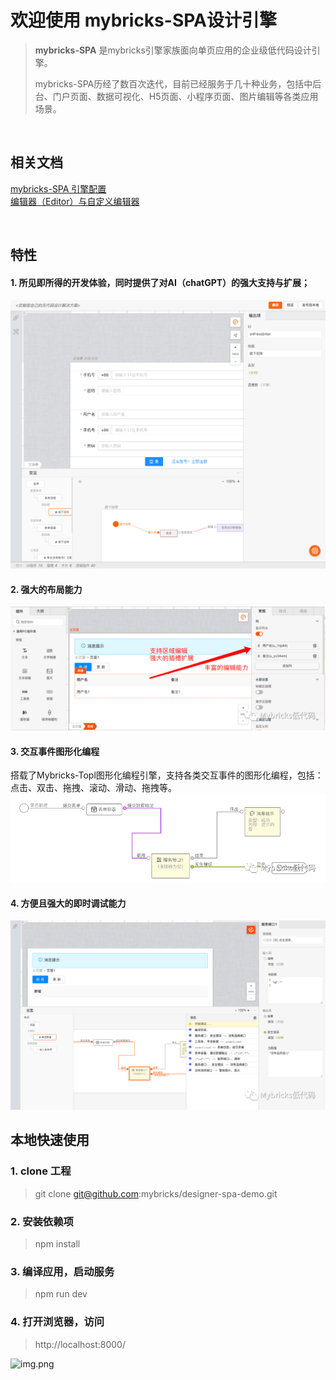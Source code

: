 # 欢迎使用 mybricks-SPA设计引擎

>**mybricks-SPA** 是mybricks引擎家族面向单页应用的企业级低代码设计引擎。
> 
>mybricks-SPA历经了数百次迭代，目前已经服务于几十种业务，包括中后台、门户页面、数据可视化、H5页面、小程序页面、图片编辑等各类应用场景。
> 
>
>

<br />

## 相关文档
[mybricks-SPA 引擎配置](./doc-config.md)<br/>
[编辑器（Editor）与自定义编辑器](./doc-editor.md)

<br />

## 特性
#### 1. 所见即所得的开发体验，同时提供了对AI（chatGPT）的强大支持与扩展；
![img_4.png](img_4.png)

#### 2. 强大的布局能力
![img_1.png](img_1.png)
#### 3. 交互事件图形化编程
搭载了Mybricks-Topl图形化编程引擎，支持各类交互事件的图形化编程，包括：点击、双击、拖拽、滚动、滑动、拖拽等。
![img_2.png](img_2.png)

#### 4. 方便且强大的即时调试能力
![img_3.png](img_3.png)


## 本地快速使用

### 1. clone 工程
 > git clone git@github.com:mybricks/designer-spa-demo.git
 >


### 2. 安装依赖项
> npm install


### 3. 编译应用，启动服务
> npm run dev
>


### 4. 打开浏览器，访问
> http://localhost:8000/
> 

![img.png](img.png)


